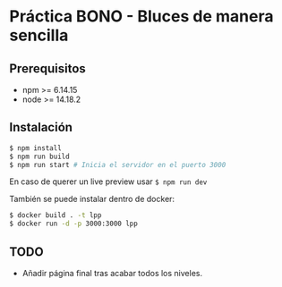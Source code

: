 # Práctica BONO - Bluces de manera sencilla

## Prerequisitos
- npm >= 6.14.15
- node >= 14.18.2

## Instalación
```bash
$ npm install
$ npm run build
$ npm run start # Inicia el servidor en el puerto 3000
```

En caso de querer un live preview usar `$ npm run dev`

También se puede instalar dentro de docker:

```bash
$ docker build . -t lpp
$ docker run -d -p 3000:3000 lpp
```

## TODO
- Añadir página final tras acabar todos los niveles.
